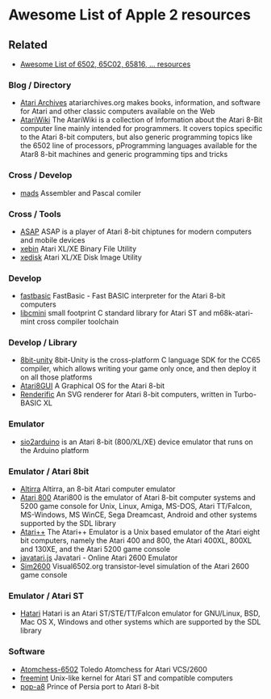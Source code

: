 # Awesome List of Apple 2 resources

## Related
* [Awesome List of 6502, 65C02, 65816, ...  resources](6502.md)

### Blog / Directory
*  [Atari Archives](https://www.atariarchives.org/) atariarchives.org makes books, information, and software for Atari and other classic computers available on the Web
*  [AtariWiki](https://atariwiki.org/wiki/) The AtariWiki is a collection of Information about the Atari 8-Bit computer line mainly intended for programmers. It covers topics specific to the Atari 8-bit computers, but also generic programming topics like the 6502 line of processors, pProgramming languages available for the Atar8 8-bit machines and generic programming tips and tricks
### Cross / Develop
*  [mads](http://mads.atari8.info/) Assembler and Pascal comiler
### Cross / Tools
*  [ASAP](http://asap.sourceforge.net/) ASAP is a player of Atari 8-bit chiptunes for modern computers and mobile devices
*  [xebin](https://github.com/epi/xebin) Atari XL/XE Binary File Utility
*  [xedisk](https://github.com/epi/xedisk) Atari XL/XE Disk Image Utility
### Develop
*  [fastbasic](https://github.com/dmsc/fastbasic) FastBasic - Fast BASIC interpreter for the Atari 8-bit computers
*  [libcmini](https://github.com/mfro0/libcmini) small footprint C standard library for Atari ST and m68k-atari-mint cross compiler toolchain
### Develop / Library
*  [8bit-unity](http://8bit-unity.com/) 8bit-Unity is the cross-platform C language SDK for the CC65 compiler, which allows writing your game only once, and then deploy it on all those platforms
*  [Atari8GUI](https://atari8.co.uk/gui/) A Graphical OS for the Atari 8-bit
*  [Renderific](https://github.com/savetz/Renderific) An SVG renderer for Atari 8-bit computers, written in Turbo-BASIC XL
### Emulator
*  [sio2arduino](http://whizzosoftware.com/sio2arduino/) is an Atari 8-bit (800/XL/XE) device emulator that runs on the Arduino platform
### Emulator / Atari 8bit
*  [Altirra](http://virtualdub.org/altirra.html) Altirra, an 8-bit Atari computer emulator
*  [Atari 800](https://atari800.github.io/) Atari800 is the emulator of Atari 8-bit computer systems and 5200 game console for Unix, Linux, Amiga, MS-DOS, Atari TT/Falcon, MS-Windows, MS WinCE, Sega Dreamcast, Android and other systems supported by the SDL library
*  [Atari++](http://www.xl-project.com/) The Atari++ Emulator is a Unix based emulator of the Atari eight bit computers, namely the Atari 400 and 800, the Atari 400XL, 800XL and 130XE, and the Atari 5200 game console
*  [javatari.js](https://github.com/ppeccin/javatari.js) Javatari - Online Atari 2600 Emulator
*  [Sim2600](https://github.com/gregjames/Sim2600) Visual6502.org transistor-level simulation of the Atari 2600 game console
### Emulator / Atari ST
*  [Hatari](https://hatari.tuxfamily.org/) Hatari is an Atari ST/STE/TT/Falcon emulator for GNU/Linux, BSD, Mac OS X, Windows and other systems which are supported by the SDL library
### Software
*  [Atomchess-6502](https://github.com/nanochess/Atomchess-6502) Toledo Atomchess for Atari VCS/2600
*  [freemint](https://freemint.github.io/) Unix-like kernel for Atari ST and compatible computers
*  [pop-a8](https://github.com/fa8ntomas/pop-a8) Prince of Persia port to Atari 8-bit

